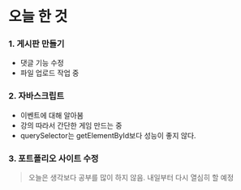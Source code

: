 # 오늘 한 것
### 1. 게시판 만들기
* 댓글 기능 수정 
* 파일 업로드 작업 중

### 2. 자바스크립트
* 이벤트에 대해 알아봄
* 강의 따라서 간단한 게임 만드는 중
* querySelector는 getElementById보다 성능이 좋지 않다.

### 3. 포트폴리오 사이트 수정

> 오늘은 생각보다 공부를 많이 하지 않음. 내일부터 다시 열심히 할 예정